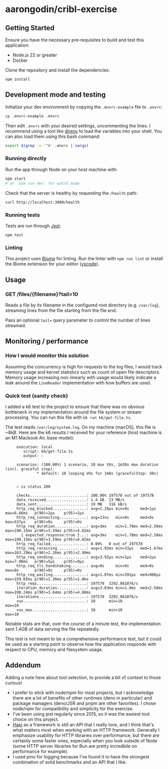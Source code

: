 # aarongodin/cribl-exercise

## Getting Started

Ensure you have the necessary pre-requisites to build and test this application:

* Node.js 22 or greater
* Docker

Clone the repository and install the dependencies:

```
npm install
```

## Development mode and testing

Initialize your dev environment by copying the `.envrc-example` file to `.envrc`:

```sh
cp .envrc-example .envrc
```

Then edit `.envrc` with your desired settings, uncommenting the lines. I recommend using a tool like [direnv](https://direnv.net/) to load the variables into your shell. You can also load them using this bash command:

```sh
export $(grep -v '^#' .envrc | xargs)
```

### Running directly

Run the app through Node on your host machine with:

```sh
npm start
# or `npm run dev` for watch mode
```

Check that the server is healthy by requesting the `/health` path:

```
curl http://localhost:3000/health
```

### Running tests

Tests are run through [Jest](https://jestjs.io).

```
npm test
```

### Linting

This project uses [Biome](https://biomejs.dev/) for linting. Run the linter with `npm run lint` or install the Biome extension for your editor ([vscode](https://marketplace.visualstudio.com/items?itemName=biomejs.biome)).

## Usage

### GET /files/{filename}?tail=10

Reads a file by its filename in the configured root directory (e.g. `/var/log`), streaming lines from the file starting from the file end.

Pass an optional `tail=` query parameter to control the number of lines streamed.

## Monitoring / performance

### How I would monitor this solution

Assuming the concurrency is high for requests to the log files, I would track memory usage and kernel statistics such as count of open file descriptors. Memory usage increasing non-linearly with usage would likely indicate a leak around the `LineReader` implementation with how buffers are used.

### Quick test (sanity check)

I added a k6 test to the project to ensure that there was no obvious bottleneck in my implementation around the file system or stream processing. You can run this file with `k6 run k6/get-file.ts`.

The test reads `/var/log/system.log`. On my machine (macOS), this file is ~8kB. Here are the k6 results I received for your reference (host machine is an M1 Macbook Air, base model):

```
     execution: local
        script: k6/get-file.ts
        output: -

     scenarios: (100.00%) 1 scenario, 10 max VUs, 1m30s max duration (incl. graceful stop):
              * default: 10 looping VUs for 1m0s (gracefulStop: 30s)


     ✓ is status 200

     checks.........................: 100.00% 197578 out of 197578
     data_received..................: 1.4 GB  23 MB/s
     data_sent......................: 19 MB   316 kB/s
     http_req_blocked...............: avg=1.28µs min=0s     med=1µs    max=6.66ms   p(90)=2µs    p(95)=2µs
     http_req_connecting............: avg=13ns   min=0s     med=0s     max=537µs    p(90)=0s     p(95)=0s
     http_req_duration..............: avg=3ms    min=1.78ms med=2.56ms max=190.15ms p(90)=3.59ms p(95)=4.82ms
       { expected_response:true }...: avg=3ms    min=1.78ms med=2.56ms max=190.15ms p(90)=3.59ms p(95)=4.82ms
     http_req_failed................: 0.00%   0 out of 197578
     http_req_receiving.............: avg=1.92ms min=33µs   med=1.67ms max=163.29ms p(90)=2.26ms p(95)=2.99ms
     http_req_sending...............: avg=3.92µs min=1µs    med=2µs    max=7.98ms   p(90)=5µs    p(95)=9µs
     http_req_tls_handshaking.......: avg=0s     min=0s     med=0s     max=0s       p(90)=0s     p(95)=0s
     http_req_waiting...............: avg=1.07ms min=391µs  med=908µs  max=159.65ms p(90)=1.36ms p(95)=1.8ms
     http_reqs......................: 197578  3292.861076/s
     iteration_duration.............: avg=3.03ms min=1.8ms  med=2.58ms max=190.24ms p(90)=3.64ms p(95)=4.88ms
     iterations.....................: 197578  3292.861076/s
     vus............................: 10      min=10               max=10
     vus_max........................: 10      min=10               max=10
```

Notable stats are that, over the course of a minute test, the implementation sent 1.4GB of data serving the file repeatedly.

This test is not meant to be a comprehensive performance test, but it could be used as a starting point to observe how the application responds with respect to CPU, memory and filesystem usage.

## Addendum

Adding a note here about tool selection, to provide a bit of context to those curious!

* I prefer to stick with node/npm for most projects, but I acknowledge there are a lot of benefits of other runtimes (deno in particular) and package managers (deno/JSR and pnpm are other favorites). I chose node/npm for compatibility and simplicity for the exercise.
* I've been using jest regularly since 2015, so it was the easiest tool choice on this project.
* [Hapi](https://hapi.dev/) as a framework is still an API that I really love, and I think that's what matters most when working with an HTTP framework. Generally I emphasize usability for HTTP libraries over performance, but there are certainly some faster ones, especially when you look outside of Node (some HTTP server libraries for Bun are pretty incredbile on performance for example).
* I used pino for logging because I've found it to have the strongest combination of solid benchmarks and an API that I like.
